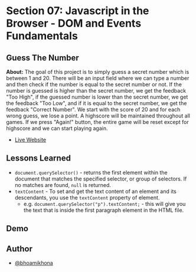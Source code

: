# Section 07: Javascript in the Browser - DOM and Events Fundamentals

## Guess The Number

**About:** The goal of this project is to simply guess a secret number which is between 1 and 20. There will be an input field where we can type a number and then check if the number is equal to the secret number or not. If the number is guessed is higher than the secret number, we get the feedback "Too High", if the guessed number is lower than the secret number, we get the feedback "Too Low", and if it is equal to the secret number, we get the feedback "Correct Number". We start with the score of 20 and for each wrong guess, we lose a point. A highscore will be maintained throughout all games. If we press "Again!" button, the entire game will be reset except for highscore and we can start playing again.

- [Live Website]()

## Lessons Learned

- `document.querySelector()` - returns the first element within the document that matches the specified selector, or group of selectors. If no matches are found, `null` is returned.
- `textContent` - To set and get the text content of an element and its descendants, you use the `textContent` property of element.
  - e.g. `document.querySelector("p").textContent;` - this will give you the text that is inside the first paragraph element in the HTML file.

## Demo

## Author

- [@bhoamikhona](https://github.com/bhoamikhona)
